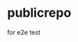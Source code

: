 # publicrepo
for e2e test

















































































































































































































































































































































































































































































































































































































































































































































































































































































































































































































































































































































































































































































































































































































































































































































